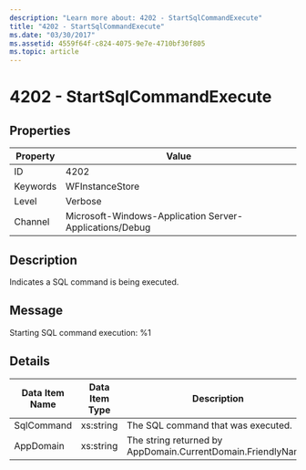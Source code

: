 ```yaml
---
description: "Learn more about: 4202 - StartSqlCommandExecute"
title: "4202 - StartSqlCommandExecute"
ms.date: "03/30/2017"
ms.assetid: 4559f64f-c824-4075-9e7e-4710bf30f805
ms.topic: article
---
```

# 4202 - StartSqlCommandExecute

## Properties

| Property | Value |
| - | - |
|ID|4202|  
|Keywords|WFInstanceStore|  
|Level|Verbose|  
|Channel|Microsoft-Windows-Application Server-Applications/Debug|  
  
## Description  

 Indicates a SQL command is being executed.  
  
## Message  

 Starting SQL command execution: %1  
  
## Details  
  
|Data Item Name|Data Item Type|Description|  
|--------------------|--------------------|-----------------|  
|SqlCommand|xs:string|The SQL command that was executed.|  
|AppDomain|xs:string|The string returned by AppDomain.CurrentDomain.FriendlyName.|
